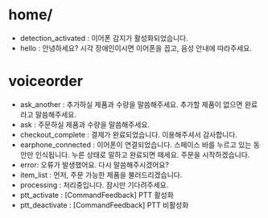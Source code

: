 # home/

-   detection_activated : 이어폰 감지가 활성화되었습니다.
-   hello : 안녕하세요? 시각 장애인이시면 이어폰을 꼽고, 음성 안내에 따라주세요.

# voiceorder

-   ask_another : 추가하실 제품과 수량을 말씀해주세요. 추가할 제품이 없으면 완료라고 말씀해주세요.
-   ask : 주문하실 제품과 수량을 말씀해주세요.
-   checkout_complete : 결제가 완료되었습니다. 이용해주셔서 감사합니다.
-   earphone_connected : 이어폰이 연결되었습니다. 스페이스 바를 누르고 있는 동안만 인식됩니다. 누른 상태로 말하고 완료되면 떼세요. 주문을 시작하겠습니다.
-   error: 오류가 발생했어요. 다시 말씀해주시겠어요?
-   item_list : 먼저, 주문 가능한 제품을 불러드리겠습니다.
-   processing : 처리중입니다. 잠시만 기다려주세요.
-   ptt_activate : [CommandFeedback] PTT 활성화
-   ptt_deactivate : [CommandFeedback] PTT 비활성화

